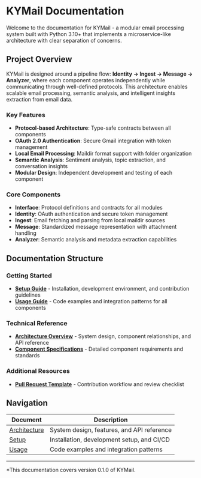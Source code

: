 # KYMail Documentation

Welcome to the documentation for KYMail - a modular email processing system built with Python 3.10+ that implements a microservice-like architecture with clear separation of concerns.

## Project Overview

KYMail is designed around a pipeline flow: **Identity → Ingest → Message → Analyzer**, where each component operates independently while communicating through well-defined protocols. This architecture enables scalable email processing, semantic analysis, and intelligent insights extraction from email data.

### Key Features

- **Protocol-based Architecture**: Type-safe contracts between all components
- **OAuth 2.0 Authentication**: Secure Gmail integration with token management
- **Local Email Processing**: Maildir format support with folder organization
- **Semantic Analysis**: Sentiment analysis, topic extraction, and conversation insights
- **Modular Design**: Independent development and testing of each component

### Core Components

- **Interface**: Protocol definitions and contracts for all modules
- **Identity**: OAuth authentication and secure token management
- **Ingest**: Email fetching and parsing from local maildir sources
- **Message**: Standardized message representation with attachment handling
- **Analyzer**: Semantic analysis and metadata extraction capabilities

## Documentation Structure

### Getting Started
- **[Setup Guide](setup.md)** - Installation, development environment, and contribution guidelines
- **[Usage Guide](usage.md)** - Code examples and integration patterns for all components

### Technical Reference
- **[Architecture Overview](architecture.md)** - System design, component relationships, and API reference
- **[Component Specifications](component.md)** - Detailed component requirements and standards

### Additional Resources
- **[Pull Request Template](pull_request_template.md)** - Contribution workflow and review checklist

## Navigation

| Document | Description |
|----------|-------------|
| [Architecture](architecture.md) | System design, features, and API reference |
| [Setup](setup.md) | Installation, development setup, and CI/CD |
| [Usage](usage.md) | Code examples and integration patterns |


---

*This documentation covers version 0.1.0 of  KYMail.

